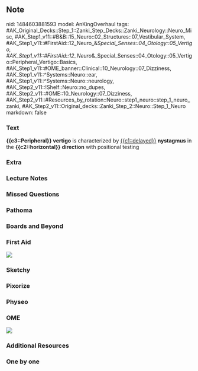 ## Note
nid: 1484603881593
model: AnKingOverhaul
tags: #AK_Original_Decks::Step_1::Zanki_Step_Decks::Zanki_Neurology::Neuro_Misc, #AK_Step1_v11::#B&B::15_Neuro::02_Structures::07_Vestibular_System, #AK_Step1_v11::#FirstAid::12_Neuro_&_Special_Senses::04_Otology::05_Vertigo, #AK_Step1_v11::#FirstAid::12_Neuro_&_Special_Senses::04_Otology::05_Vertigo::Peripheral_Vertigo::Basics, #AK_Step1_v11::#OME_banner::Clinical::10_Neurology::07_Dizziness, #AK_Step1_v11::^Systems::Neuro::ear, #AK_Step1_v11::^Systems::Neuro::neurology, #AK_Step2_v11::!Shelf::Neuro::no_dupes, #AK_Step2_v11::#OME::10_Neurology::07_Dizziness, #AK_Step2_v11::#Resources_by_rotation::Neuro::step1_neuro::step_1_neuro_zanki, #AK_Step2_v11::Original_decks::Zanki_Step_2::Neuro::Step_1_Neuro
markdown: false

### Text
<div>
  <b>{{c3::Peripheral}} vertigo</b> is characterized by
  <u>{{c1::delayed}}</u> <b>nystagmus</b> in the
  <b>{{c2::horizontal}}</b> <b>direction</b> with positional
  testing
</div>

### Extra


### Lecture Notes


### Missed Questions


### Pathoma


### Boards and Beyond


### First Aid
<img src="tmpr3nLmq.png">

### Sketchy


### Pixorize


### Physeo


### OME
<div class="ome-widget">
  <a href=
  "https://onlinemeded.org/spa/neurology/dizziness/acquire?ref=anki">
  <img src="_OME_AnkiFlashcards_Lesson_5.png"></a>
</div>

### Additional Resources


### One by one

